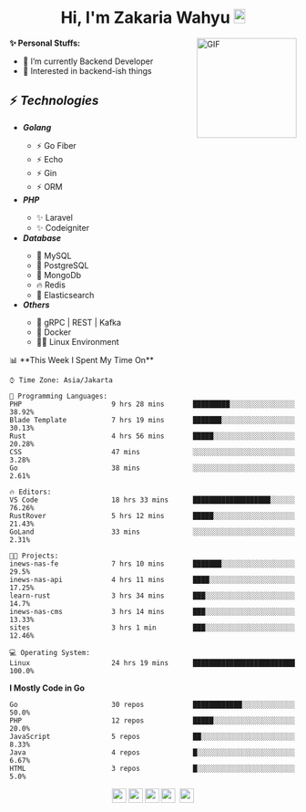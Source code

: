 <h1 align="center">Hi, I'm Zakaria Wahyu <img src="https://github.com/TheDudeThatCode/TheDudeThatCode/blob/master/Assets/Hi.gif" width="20px" height="25px"></h1>

<img align="right" alt="GIF" height="175px" src="https://www.nayakapratama.co.id/wp-content/uploads/2019/07/Website-Maintenance.gif" />

**✨ Personal Stuffs:**
- 🔭 I’m currently Backend Developer
- 🌱 Interested in backend-ish things

<h2>⚡ <i>Technologies</i></h2>
<ul>
<li><strong><i>Golang</i></strong></li>
  <ul>
    <li>⚡ Go Fiber</li>
    <li>⚡ Echo</li>
    <li>⚡ Gin</li>
    <li>⚡ ORM</li>
  </ul>
<li><strong><i>PHP</i></strong></li>
  <ul>
    <li>✨ Laravel</li>
    <li>✨ Codeigniter</li>
  </ul>
<li><strong><i>Database</i></strong></li>
  <ul>
    <li>🐬 MySQL</li>
    <li>🐘 PostgreSQL</li>
    <li>🍃 MongoDb</li>
    <li>🔥 Redis</li>
    <li>🔎 Elasticsearch</li>
  </ul>
  <li><strong><i>Others</i></strong></li>
  <ul>
    <li>💫 gRPC | REST | Kafka</li>
    <li>🐳 Docker</li>
    <li>👨‍💻 Linux Environment</li>
  </ul>
</ul>
<!--START_SECTION:waka-->
📊 **This Week I Spent My Time On** 

```text
⌚︎ Time Zone: Asia/Jakarta

💬 Programming Languages: 
PHP                      9 hrs 28 mins       █████████░░░░░░░░░░░░░░░░   38.92% 
Blade Template           7 hrs 19 mins       ███████░░░░░░░░░░░░░░░░░░   30.13% 
Rust                     4 hrs 56 mins       █████░░░░░░░░░░░░░░░░░░░░   20.28% 
CSS                      47 mins             ░░░░░░░░░░░░░░░░░░░░░░░░░   3.28% 
Go                       38 mins             ░░░░░░░░░░░░░░░░░░░░░░░░░   2.61%

🔥 Editors: 
VS Code                  18 hrs 33 mins      ███████████████████░░░░░░   76.26% 
RustRover                5 hrs 12 mins       █████░░░░░░░░░░░░░░░░░░░░   21.43% 
GoLand                   33 mins             ░░░░░░░░░░░░░░░░░░░░░░░░░   2.31%

🐱‍💻 Projects: 
inews-nas-fe             7 hrs 10 mins       ███████░░░░░░░░░░░░░░░░░░   29.5% 
inews-nas-api            4 hrs 11 mins       ████░░░░░░░░░░░░░░░░░░░░░   17.25% 
learn-rust               3 hrs 34 mins       ███░░░░░░░░░░░░░░░░░░░░░░   14.7% 
inews-nas-cms            3 hrs 14 mins       ███░░░░░░░░░░░░░░░░░░░░░░   13.33% 
sites                    3 hrs 1 min         ███░░░░░░░░░░░░░░░░░░░░░░   12.46%

💻 Operating System: 
Linux                    24 hrs 19 mins      █████████████████████████   100.0%

```

**I Mostly Code in Go** 

```text
Go                       30 repos            ████████████░░░░░░░░░░░░░   50.0% 
PHP                      12 repos            █████░░░░░░░░░░░░░░░░░░░░   20.0% 
JavaScript               5 repos             ██░░░░░░░░░░░░░░░░░░░░░░░   8.33% 
Java                     4 repos             █░░░░░░░░░░░░░░░░░░░░░░░░   6.67% 
HTML                     3 repos             █░░░░░░░░░░░░░░░░░░░░░░░░   5.0%

```



<!--END_SECTION:waka-->

<p align="center">
<a href="https://www.linkedin.com/in/zakariawahyu" target="_blank"><img src="https://img.shields.io/badge/linkedin-%230077B5.svg?&style=for-the-badge&logo=linkedin&logoColor=white" height=25></a>
<a href="https://medium.com/@zakariawahyu" target="_blank"><img src="https://img.shields.io/badge/Medium-12100E?style=for-the-badge&logo=medium&logoColor=white" height=25></a>
<a href="https://medium.com/@zakariawahyu" target="_blank"><img src="https://img.shields.io/badge/Portfolio-2300843e?style=for-the-badge&logo=About.me&logoColor=white" height=25></a>
<a href="https://www.twitter.com/_zakariawahyu" target="_blank"><img src="https://img.shields.io/badge/twitter-%231DA1F2.svg?&style=for-the-badge&logo=twitter&logoColor=white" height=25></a> 
<a href="https://www.instagram.com/_zakariawahyu" target="_blank"><img src="https://img.shields.io/badge/instagram-%23E4405F.svg?&style=for-the-badge&logo=instagram&logoColor=white" height=25></a>
